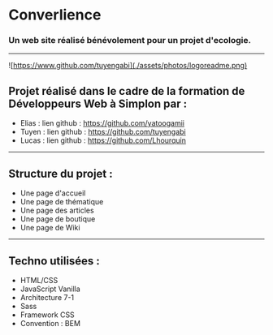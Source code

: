 # Converlience
### Un web site réalisé bénévolement pour un projet d'ecologie.
--------------------
![https://www.github.com/tuyengabi](./assets/photos/logoreadme.png)

## Projet réalisé dans le cadre de la formation de Développeurs Web à Simplon par :

 * Elias : lien github : https://github.com/yatoogamii
 * Tuyen : lien github : https://github.com/tuyengabi
 * Lucas : lien github : https://github.com/Lhourquin
 
 -------------------

## Structure du projet :

 * Une page d'accueil
 * Une page de thématique
 * Une page des articles
 * Une page de boutique
 * Une page de Wiki
 
 ---------------------

## Techno utilisées :

 * HTML/CSS
 * JavaScript Vanilla
 * Architecture 7-1
 * Sass
 * Framework CSS 
 * Convention : BEM

